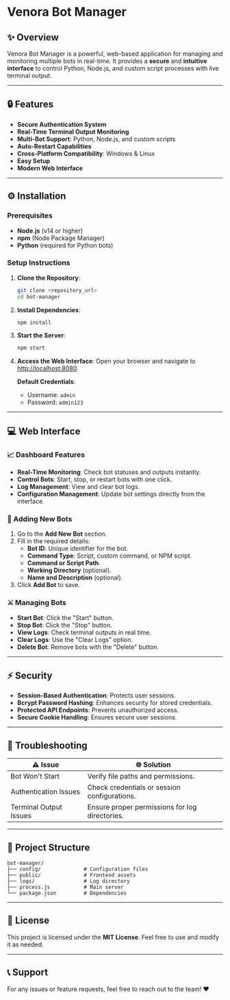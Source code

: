 # Venora Bot Manager

## ✨ Overview

Venora Bot Manager is a powerful, web-based application for managing and monitoring multiple bots in real-time. It provides a **secure** and **intuitive interface** to control Python, Node.js, and custom script processes with live terminal output.

---

## 🔒 Features

- **Secure Authentication System**
- **Real-Time Terminal Output Monitoring**
- **Multi-Bot Support**: Python, Node.js, and custom scripts
- **Auto-Restart Capabilities**
- **Cross-Platform Compatibility**: Windows & Linux
- **Easy Setup**
- **Modern Web Interface**

---

## ⚙️ Installation

### Prerequisites

- **Node.js** (v14 or higher)
- **npm** (Node Package Manager)
- **Python** (required for Python bots)

### Setup Instructions

1. **Clone the Repository**:
   ```bash
   git clone <repository_url>
   cd bot-manager
   ```

2. **Install Dependencies**:
   ```bash
   npm install
   ```

3. **Start the Server**:
   ```bash
   npm start
   ```

4. **Access the Web Interface**:
   Open your browser and navigate to [http://localhost:8080](http://localhost:8080).

   **Default Credentials**:
   - Username: `admin`
   - Password: `admin123`

---

## 💻 Web Interface

### 📈 Dashboard Features

- **Real-Time Monitoring**: Check bot statuses and outputs instantly.
- **Control Bots**: Start, stop, or restart bots with one click.
- **Log Management**: View and clear bot logs.
- **Configuration Management**: Update bot settings directly from the interface.

### 📝 Adding New Bots

1. Go to the **Add New Bot** section.
2. Fill in the required details:
   - **Bot ID**: Unique identifier for the bot.
   - **Command Type**: Script, custom command, or NPM script.
   - **Command or Script Path**.
   - **Working Directory** (optional).
   - **Name and Description** (optional).
3. Click **Add Bot** to save.

### ⚔️ Managing Bots

- **Start Bot**: Click the "Start" button.
- **Stop Bot**: Click the "Stop" button.
- **View Logs**: Check terminal outputs in real time.
- **Clear Logs**: Use the "Clear Logs" option.
- **Delete Bot**: Remove bots with the "Delete" button.

---

## ⚡ Security

- **Session-Based Authentication**: Protects user sessions.
- **Bcrypt Password Hashing**: Enhances security for stored credentials.
- **Protected API Endpoints**: Prevents unauthorized access.
- **Secure Cookie Handling**: Ensures secure user sessions.

---

## 🚨 Troubleshooting

| ⚠ Issue                  | 🌐 Solution                                      |
|------------------------|----------------------------------------------|
| Bot Won't Start        | Verify file paths and permissions.           |
| Authentication Issues  | Check credentials or session configurations. |
| Terminal Output Issues | Ensure proper permissions for log directories. |

---

## 🔄 Project Structure

```
bot-manager/
├── config/              # Configuration files
├── public/              # Frontend assets
├── logs/                # Log directory
├── process.js           # Main server
└── package.json         # Dependencies
```

---

## 🌟 License

This project is licensed under the **MIT License**. Feel free to use and modify it as needed.

---

## 📞 Support

For any issues or feature requests, feel free to reach out to the team! ❤️
